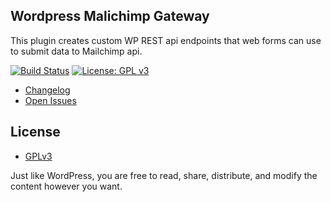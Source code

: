 ## Wordpress Malichimp Gateway

This plugin creates custom WP REST api endpoints that web forms can use to submit data to Mailchimp api.

[![Build Status](https://travis-ci.com/m4v1/wp-mailchimp-gw.svg?branch=master)](https://travis-ci.com/m4v1/wp-mailchimp-gw) [![License: GPL v3](https://img.shields.io/badge/License-GPLv3-blue.svg)](https://www.gnu.org/licenses/gpl-3.0)



* [Changelog](https://github.com/m4v1/wp-mailchimp-gw/blob/master/CHANGELOG.md)
* [Open Issues](https://github.com/m4v1/wp-mailchimp-gw/issues)

## License

- [GPLv3](https://github.com/m4v1/wp-mailchimp-gw/blob/master/LICENSE.md)

Just like WordPress, you are free to read, share, distribute, and modify the content however you want.
